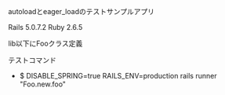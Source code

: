 autoloadとeager_loadのテストサンプルアプリ

Rails 5.0.7.2
Ruby 2.6.5

lib以下にFooクラス定義

テストコマンド

- $ DISABLE_SPRING=true RAILS_ENV=production rails runner "Foo.new.foo"
